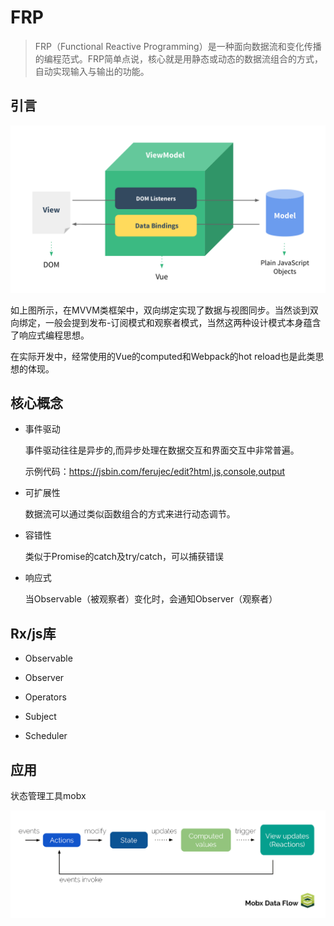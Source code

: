 # FRP

> FRP（Functional Reactive Programming）是一种面向数据流和变化传播的编程范式。FRP简单点说，核心就是用静态或动态的数据流组合的方式，自动实现输入与输出的功能。

## 引言

![](../imgs/Vue-MVVM.png)

如上图所示，在MVVM类框架中，双向绑定实现了数据与视图同步。当然谈到双向绑定，一般会提到发布-订阅模式和观察者模式，当然这两种设计模式本身蕴含了响应式编程思想。

在实际开发中，经常使用的Vue的computed和Webpack的hot reload也是此类思想的体现。

## 核心概念

- 事件驱动 

  事件驱动往往是异步的,而异步处理在数据交互和界面交互中非常普遍。

  示例代码：https://jsbin.com/ferujec/edit?html,js,console,output

- 可扩展性

  数据流可以通过类似函数组合的方式来进行动态调节。

- 容错性

  类似于Promise的catch及try/catch，可以捕获错误

- 响应式

  当Observable（被观察者）变化时，会通知Observer（观察者）

## Rx/js库

- Observable

- Observer

- Operators 

- Subject

- Scheduler 

## 应用

状态管理工具mobx

![](../imgs/mobx-flow.png)
